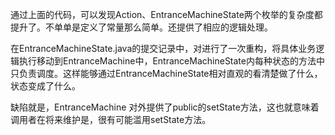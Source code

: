 通过上面的代码，可以发现Action、EntranceMachineState两个枚举的复杂度都提升了。不单单是定义了常量那么简单。还提供了相应的逻辑处理。

在EntranceMachineState.java的提交记录中，对进行了一次重构，将具体业务逻辑执行移动到EntranceMachine中，EntranceMachineState内每种状态的方法中只负责调度。这样能够通过EntranceMachineState相对直观的看清楚做了什么，状态变成了什么。

缺陷就是，EntranceMachine 对外提供了public的setState方法，这也就意味着调用者在将来维护是，很有可能滥用setState方法。
